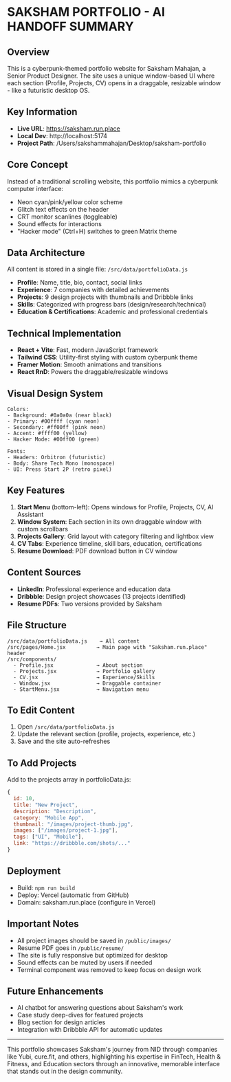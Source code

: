 # SAKSHAM PORTFOLIO - AI HANDOFF SUMMARY

## Overview
This is a cyberpunk-themed portfolio website for Saksham Mahajan, a Senior Product Designer. The site uses a unique window-based UI where each section (Profile, Projects, CV) opens in a draggable, resizable window - like a futuristic desktop OS.

## Key Information
- **Live URL**: https://saksham.run.place
- **Local Dev**: http://localhost:5174
- **Project Path**: /Users/sakshammahajan/Desktop/saksham-portfolio

## Core Concept
Instead of a traditional scrolling website, this portfolio mimics a cyberpunk computer interface:
- Neon cyan/pink/yellow color scheme
- Glitch text effects on the header
- CRT monitor scanlines (toggleable)
- Sound effects for interactions
- "Hacker mode" (Ctrl+H) switches to green Matrix theme

## Data Architecture
All content is stored in a single file: `/src/data/portfolioData.js`
- **Profile**: Name, title, bio, contact, social links
- **Experience**: 7 companies with detailed achievements
- **Projects**: 9 design projects with thumbnails and Dribbble links
- **Skills**: Categorized with progress bars (design/research/technical)
- **Education & Certifications**: Academic and professional credentials

## Technical Implementation
- **React + Vite**: Fast, modern JavaScript framework
- **Tailwind CSS**: Utility-first styling with custom cyberpunk theme
- **Framer Motion**: Smooth animations and transitions
- **React RnD**: Powers the draggable/resizable windows

## Visual Design System
```
Colors:
- Background: #0a0a0a (near black)
- Primary: #00ffff (cyan neon)
- Secondary: #ff00ff (pink neon)
- Accent: #ffff00 (yellow)
- Hacker Mode: #00ff00 (green)

Fonts:
- Headers: Orbitron (futuristic)
- Body: Share Tech Mono (monospace)
- UI: Press Start 2P (retro pixel)
```

## Key Features
1. **Start Menu** (bottom-left): Opens windows for Profile, Projects, CV, AI Assistant
2. **Window System**: Each section in its own draggable window with custom scrollbars
3. **Projects Gallery**: Grid layout with category filtering and lightbox view
4. **CV Tabs**: Experience timeline, skill bars, education, certifications
5. **Resume Download**: PDF download button in CV window

## Content Sources
- **LinkedIn**: Professional experience and education data
- **Dribbble**: Design project showcases (13 projects identified)
- **Resume PDFs**: Two versions provided by Saksham

## File Structure
```
/src/data/portfolioData.js    → All content
/src/pages/Home.jsx          → Main page with "Saksham.run.place" header
/src/components/
  - Profile.jsx              → About section
  - Projects.jsx             → Portfolio gallery
  - CV.jsx                   → Experience/Skills
  - Window.jsx               → Draggable container
  - StartMenu.jsx            → Navigation menu
```

## To Edit Content
1. Open `/src/data/portfolioData.js`
2. Update the relevant section (profile, projects, experience, etc.)
3. Save and the site auto-refreshes

## To Add Projects
Add to the projects array in portfolioData.js:
```javascript
{
  id: 10,
  title: "New Project",
  description: "Description",
  category: "Mobile App",
  thumbnail: "/images/project-thumb.jpg",
  images: ["/images/project-1.jpg"],
  tags: ["UI", "Mobile"],
  link: "https://dribbble.com/shots/..."
}
```

## Deployment
- Build: `npm run build`
- Deploy: Vercel (automatic from GitHub)
- Domain: saksham.run.place (configure in Vercel)

## Important Notes
- All project images should be saved in `/public/images/`
- Resume PDF goes in `/public/resume/`
- The site is fully responsive but optimized for desktop
- Sound effects can be muted by users if needed
- Terminal component was removed to keep focus on design work

## Future Enhancements
- AI chatbot for answering questions about Saksham's work
- Case study deep-dives for featured projects
- Blog section for design articles
- Integration with Dribbble API for automatic updates

---

This portfolio showcases Saksham's journey from NID through companies like Yubi, cure.fit, and others, highlighting his expertise in FinTech, Health & Fitness, and Education sectors through an innovative, memorable interface that stands out in the design community.